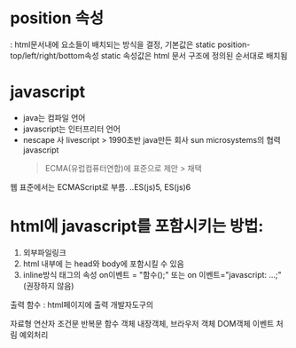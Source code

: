# position 속성
:  html문서내에 요소들이 배치되는 방식을 결정, 기본값은 static
position-top/left/right/bottom속성
static 속성값은 html 문서 구조에 정의된 순서대로 배치됨

# javascript
- java는 컴파일 언어
- javascript는 인터프리터 언어
- nescape 사 livescript > 1990초반 java만든 회사 sun microsystems의 협력 javascript
    > ECMA(유럽컴퓨터연합)에 표준으로 제안 > 채택

웹 표준에서는 ECMAScript로 부름. ..ES(js)5, ES(js)6

# html에 javascript를 포함시키는 방법:
1. 외부파일링크 <script src=""></script>
2. html 내부에 <script></script>는 head와 body에 포함시킬 수 있음
3. inline방식 태그의 속성 on이벤트 = "함수();" 또는 on 이벤트="javascript: ...;" (권장하지 않음)

출력 함수 : 
html페이지에 출력
개발자도구의 

자료형
연산자
조건문
반복문
함수
객체
내장객체, 브라우저 객체 DOM객체
이벤트 처림
예외처리
